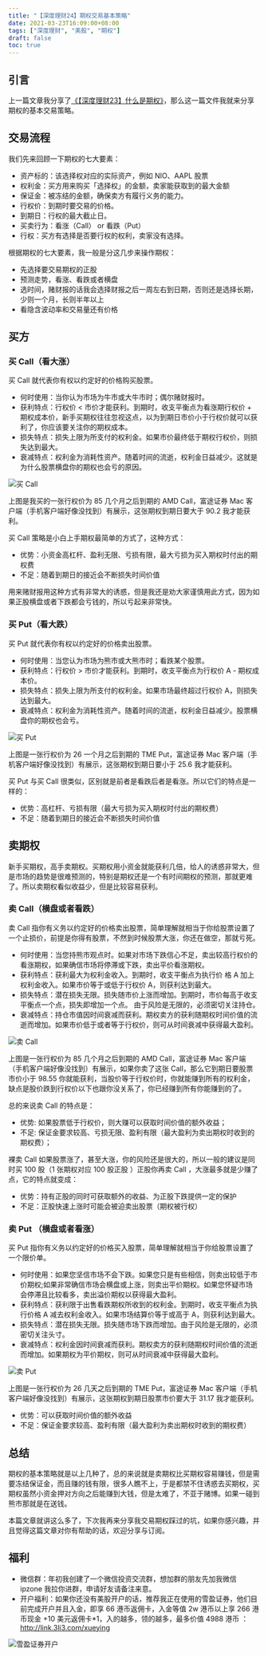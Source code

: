 ```yaml
---
title: "【深度理财24】期权交易基本策略"
date: 2021-03-23T16:09:00+08:00
tags: ["深度理财", "美股", "期权"]
draft: false
toc: true
---
```


## 引言

上一篇文章我分享了[《【深度理财23】什么是期权》](https://blog.forecho.com/financedeep-23.html)，那么这一篇文件我就来分享期权的基本交易策略。

## 交易流程

我们先来回顾一下期权的七大要素：

- 资产标的：该选择权对应的实际资产，例如 NIO、AAPL 股票
- 权利金：买方用来购买「选择权」的金额，卖家能获取到的最大金额
- 保证金：被冻结的金额，确保卖方有履行义务的能力。
- 行权价：到期时要交易的价格。
- 到期日：行权的最大截止日。
- 买卖行为：看涨（Call） or 看跌（Put）
- 行权：买方有选择是否要行权的权利，卖家没有选择。


根据期权的七大要素，我一般是分这几步来操作期权：

- 先选择要交易期权的正股
- 预测走势，看涨、看跌或者横盘
- 选时间，赌财报的话我会选择财报之后一周左右到日期，否则还是选择长期，少则一个月，长则半年以上
- 看隐含波动率和交易量还有价格

## 买方

### 买 Call（看大涨）

买 Call 就代表你有权以约定好的价格购买股票。

- 何时使用：当你认为市场为牛市或大牛市时；偶尔赌财报时。
- 获利特点：行权价 < 市价才能获利。到期时，收支平衡点为看涨期行权价 + 期权成本价，新手买期权往往忽视这点，以为到期日市价小于行权价就可以获利了，你应该要关注你的期权成本。
- 损失特点：损失上限为所支付的权利金。如果市价最终低于期权行权价，则损失达到最大。
- 衰减特点：权利金为消耗性资产。随着时间的流逝，权利金日益减少。这就是为什么股票横盘你的期权也会亏的原因。

![买 Call](https://blog-1251237404.cos.ap-guangzhou.myqcloud.com/20210320gdybFF.png!m)

上图是我买的一张行权价为 85 几个月之后到期的 AMD Call，富途证券 Mac 客户端（手机客户端好像没找到）有展示，这张期权到期日要大于 90.2 我才能获利。

买 Call 策略是小白上手期权最简单的方式了，这种方式：

- 优势：小资金高杠杆、盈利无限、亏损有限，最大亏损为买入期权时付出的期权费
- 不足：随着到期日的接近会不断损失时间价值

用来赌财报用这种方式有非常大的诱惑，但是我还是劝大家谨慎用此方式，因为如果正股横盘或者下跌都会亏钱的，所以亏起来非常快。

### 买 Put（看大跌）

买 Put 就代表你有权以约定好的价格卖出股票。

- 何时使用：当您认为市场为熊市或大熊市时；看跌某个股票。
- 获利特点：行权价 > 市价才能获利。到期时，收支平衡点为行权价 A - 期权成本价。
- 损失特点：损失上限为所支付的权利金。如果市场最终超过行权价 A，则损失达到最大。
- 衰减特点：权利金为消耗性资产。随着时间的流逝，权利金日益减少。股票横盘你的期权也会亏。

![买 Put](https://blog-1251237404.cos.ap-guangzhou.myqcloud.com/20210323lBONwr.png!m)

上图是一张行权价为 26 一个月之后到期的 TME Put，富途证券 Mac 客户端（手机客户端好像没找到）有展示，这张期权到期日要小于 25.6 我才能获利。

买 Put 与买 Call 很类似，区别就是前者是看跌后者是看涨。所以它们的特点是一样的：

- 优势：高杠杆、亏损有限（最大亏损为买入期权时付出的期权费）
- 不足：随着到期日的接近会不断损失时间价值

## 卖期权

新手买期权，高手卖期权。买期权用小资金就能获利几倍，给人的诱惑非常大，但是市场的趋势是很难预测的，特别是期权还是一个有时间期权的预测，那就更难了。所以卖期权看似收益少，但是比较容易获利。

### 卖 Call（横盘或者看跌）

卖 Call 指你有义务以约定好的价格卖出股票，简单理解就相当于你给股票设置了一个止损价，前提是你得有股票，不然到时候股票大涨，你还在做空，那就亏死。

- 何时使用：当您持熊市观点时。如果对市场下跌信心不足，卖出较高行权价的看涨期权，如果确信市场将停滞或下跌，卖出平价看涨期权。
- 获利特点：获利最大为权利金收入。到期时，收支平衡点为执行价 格 A 加上权利金收入。如果市价等于或低于行权价 A，则获利达到最大。
- 损失特点：潜在损失无限。损失随市价上涨而增加。到期时，市价每高于收支平衡点一个点，损失即增加一个点。 由于风险是无限的，必须密切关注持仓。
- 衰减特点：持仓市值因时间衰减而获利。期权卖方的获利随期权时间价值的流逝而增加。如果市价低于或者等于行权价，则可从时间衰减中获得最大盈利。

![卖 Call](https://blog-1251237404.cos.ap-guangzhou.myqcloud.com/20210320ge6LDh.png!m)

上图是一张行权价为 85 几个月之后到期的 AMD Call，富途证券 Mac 客户端（手机客户端好像没找到）有展示，如果你卖了这张 Call，那么它到期日要股票市价小于 98.55 你就能获利，当股价等于行权价时，你就能赚到所有的权利金，缺点是股价跌到行权价以下也跟你没关系了，你已经赚到所有你能赚到的了。

总的来说卖 Call 的特点是：

- 优势: 如果股票低于行权价，则大赚可以获取时间价值的额外收益；
- 不足: 保证金要求较高、亏损无限、盈利有限（最大盈利为卖出期权时收到的期权费）；

裸卖 Call 如果股票涨了，甚至大涨，你的风险还是很大的，所以一般的建议是同时买 100 股（1 张期权对应 100 股正股 ）正股你再卖 Call ，大涨最多就是少赚了点，它的特点就变成：

- 优势：持有正股的同时可获取额外的收益、为正股下跌提供一定的保护
- 不足：正股快速上涨时可能会被迫卖出股票（期权被行权）

### 卖 Put （横盘或者看涨）

买 Put 指你有义务以约定好的价格买入股票，简单理解就相当于你给股票设置了一个限价单。

- 何时使用：如果您坚信市场不会下跌。如果您只是有些相信，则卖出较低于市价期权;如果非常确信市场会横盘或上涨，则卖出平价期权。如果您怀疑市场会停滞且比较看多，卖出溢价期权以获得最大盈利。
- 获利特点：获利限于出售看跌期权所收到的权利金。到期时，收支平衡点为执行价格 A 减去权利金收入。如果市场结算价等于或高于 A，则获利达到最大。
- 损失特点：潜在损失无限。损失随市场下跌而增加。由于风险是无限的，必须密切关注头寸。
- 衰减特点：权利金因时间衰减而获利。期权卖方的获利随期权时间价值的流逝而增加。如果期权为平价期权，则可从时间衰减中获得最大盈利。

![卖 Put](https://blog-1251237404.cos.ap-guangzhou.myqcloud.com/202103238w3mZG.png!m)

上图是一张行权价为 26 几天之后到期的 TME Put，富途证券 Mac 客户端（手机客户端好像没找到）有展示，这张期权到期日股票市价要大于 31.17  我才能获利。
 

- 优势：可以获取时间价值的额外收益
- 不足：保证金要求较高、盈利有限（最大盈利为卖出期权时收到的期权费）

## 总结

期权的基本策略就是以上几种了，总的来说就是卖期权比买期权容易赚钱，但是需要冻结保证金，而且赚的钱有限，很多人瞧不上，于是都禁不住诱惑去买期权，买期权虽然小资金押对方向之后能赚到大钱，但是太难了，不亚于赌博。如果一碰到熊市那就是在送钱。

本篇文章就讲这么多了，下次我再来分享我交易期权踩过的坑，如果你感兴趣，并且觉得这篇文章对你有帮助的话，欢迎分享与订阅。

## 福利

- 微信群：年初我创建了一个微信投资交流群，想加群的朋友先加我微信 ipzone 我拉你进群，申请好友请备注来意。
- 开户福利：如果你还没有美股开户的话，推荐我正在使用的雪盈证券，他们目前完成开户并且入金，即享 66 港币返佣卡，入金等值 2w 港币以上享 266 港币现金 +10 美元返佣卡*1，入的越多，领的越多，最多价值 4988 港币
：<http://link.3li3.com/xueying>

![雪盈证券开户](https://blog-1251237404.cos.ap-guangzhou.myqcloud.com/snowballsecurities.png!s)
